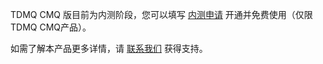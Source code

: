 TDMQ CMQ 版目前为内测阶段，您可以填写 [内测申请](https://cloud.tencent.com/apply/p/zugscmlpnmg) 开通并免费使用（仅限TDMQ CMQ产品）。

如需了解本产品更多详情，请 [联系我们](https://cloud.tencent.com/about/connect) 获得支持。





